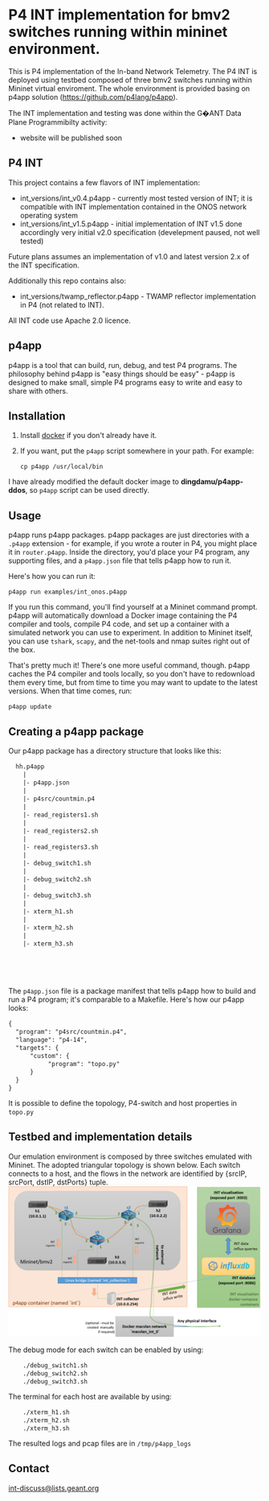 P4 INT implementation for bmv2 switches running within mininet environment.
===========================================================================

This is P4 implementation of the In-band Network Telemetry. The P4 INT is deployed using testbed composed of three bmv2 switches running within Mininet virtual enviroment.
The whole environment is provided basing on p4app solution (https://github.com/p4lang/p4app).

The INT implementation and testing was done within the G�ANT Data Plane Programmibilty activity:
* website will be published soon

P4 INT
------

This project contains a few flavors of INT implementation:
- int_versions/int_v0.4.p4app - currently most tested version of INT; it is compatible with INT implementation contained in the ONOS network operating system
- int_versions/int_v1.5.p4app - initial implementation of INT v1.5 done accordingly very initial v2.0 specification  (develepment paused, not well tested)

Future plans assumes an implementation of v1.0 and latest version 2.x of the INT specification.

Additionally this repo contains also:
- int_versions/twamp_reflector.p4app - TWAMP reflector implementation in P4 (not related to INT).

All INT code use Apache 2.0 licence.

p4app
-----

p4app is a tool that can build, run, debug, and test P4 programs. The
philosophy behind p4app is "easy things should be easy" - p4app is designed to
make small, simple P4 programs easy to write and easy to share with others.

Installation
------------

1. Install [docker](https://docs.docker.com/engine/installation/) if you don't
   already have it.

2. If you want, put the `p4app` script somewhere in your path. For example:

    ```
    cp p4app /usr/local/bin
    ```
I have already modified the default docker image to **dingdamu/p4app-ddos**, so `p4app` script can be used directly.

Usage
-----

p4app runs p4app packages. p4app packages are just directories with a `.p4app`
extension - for example, if you wrote a router in P4, you might place it in
`router.p4app`. Inside the directory, you'd place your P4 program, any
supporting files, and a `p4app.json` file that tells p4app how to run it.

Here's how you can run it:

```
p4app run examples/int_onos.p4app
```

If you run this command, you'll find yourself at a Mininet command prompt. p4app
will automatically download a Docker image containing the P4 compiler and tools,
compile P4 code, and set up a container with a simulated network you
can use to experiment. In addition to Mininet itself, you can use `tshark`,
`scapy`, and the net-tools and nmap suites right out of the box.

That's pretty much it! There's one more useful command, though. p4app caches the
P4 compiler and tools locally, so you don't have to redownload them every time,
but from time to time you may want to update to the latest versions. When that
time comes, run:

```
p4app update
```

Creating a p4app package
------------------------

Our p4app package has a directory structure that looks like this:

```
  hh.p4app
    |
    |- p4app.json
    |
    |- p4src/countmin.p4
    |
    |- read_registers1.sh
    |
    |- read_registers2.sh
    |
    |- read_registers3.sh
    |
    |- debug_switch1.sh
    |
    |- debug_switch2.sh
    |
    |- debug_switch3.sh
    |
    |- xterm_h1.sh
    |
    |- xterm_h2.sh
    |
    |- xterm_h3.sh





```

The `p4app.json` file is a package manifest that tells p4app how to build and
run a P4 program; it's comparable to a Makefile. Here's how our p4app looks:

```
{
  "program": "p4src/countmin.p4",
  "language": "p4-14",
  "targets": {
      "custom": {
	       "program": "topo.py"
      }
  }
}
```
It is possible to define the topology, P4-switch and host properties in `topo.py`

Testbed and implementation details
----------------------------------
Our emulation environment is composed by three switches emulated with Mininet. The adopted triangular topology is shown below. Each switch connects to a host, and the flows in the network are identified by {srcIP, srcPort, dstIP, dstPorts} tuple.
![INT infrastruture topology](docs/p4app-int-topology.png)



The debug mode for each switch can be enabled by using:

``` 
    ./debug_switch1.sh
    ./debug_switch2.sh
    ./debug_switch3.sh
```    

The  terminal for each host are available by using:

``` 
    ./xterm_h1.sh
    ./xterm_h2.sh
    ./xterm_h3.sh
```    

The resulted logs and pcap files are in `/tmp/p4app_logs`


Contact
---------
int-discuss@lists.geant.org


